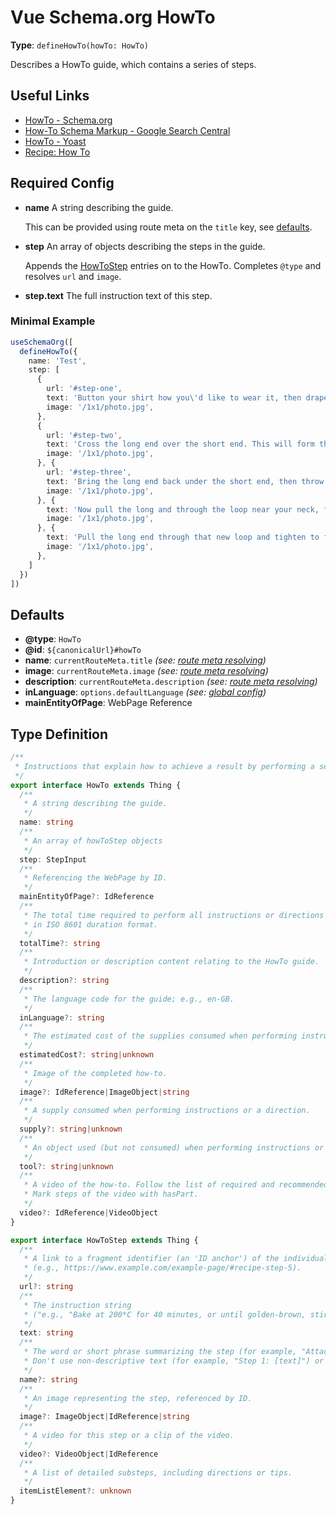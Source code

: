 # Vue Schema.org HowTo

**Type**: `defineHowTo(howTo: HowTo)`

Describes a HowTo guide, which contains a series of steps.

## Useful Links

- [HowTo - Schema.org](https://schema.org/HowTo)
- [How-To Schema Markup - Google Search Central](https://developers.google.com/search/docs/advanced/structured-data/how-to)
- [HowTo - Yoast](https://developer.yoast.com/features/schema/pieces/howto)
- [Recipe: How To](/guide/recipes/how-to)

## Required Config

- **name** A string describing the guide.
 
  This can be provided using route meta on the `title` key, see [defaults](#defaults).

- **step** An array of objects describing the steps in the guide.

  Appends the [HowToStep](https://developers.google.com/search/docs/advanced/structured-data/how-to#how-to-step) entries on to the HowTo. Completes `@type` and resolves `url` and `image`.
  

- **step.text** The full instruction text of this step.


### Minimal Example

```ts
useSchemaOrg([
  defineHowTo({
    name: 'Test',
    step: [
      {
        url: '#step-one',
        text: 'Button your shirt how you\'d like to wear it, then drape the tie around your neck. Make the thick end about 1/3rd longer than the short end. For formal button down shirts, it usually works best with the small end of the tie between 4th and 5th button.',
        image: '/1x1/photo.jpg',
      },
      {
        url: '#step-two',
        text: 'Cross the long end over the short end. This will form the basis for your knot.',
        image: '/1x1/photo.jpg',
      }, {
        url: '#step-three',
        text: 'Bring the long end back under the short end, then throw it back over the top of the short end in the other direction. ',
        image: '/1x1/photo.jpg',
      }, {
        text: 'Now pull the long and through the loop near your neck, forming another loop near your neck.',
        image: '/1x1/photo.jpg',
      }, {
        text: 'Pull the long end through that new loop and tighten to fit! ',
        image: '/1x1/photo.jpg',
      },
    ]
  })
])
```

## Defaults

- **@type**: `HowTo`
- **@id**: `${canonicalUrl}#howTo`
- **name**: `currentRouteMeta.title` _(see: [route meta resolving](/guide/how-it-works.html#route-meta-resolving))_
- **image**: `currentRouteMeta.image` _(see: [route meta resolving](/guide/how-it-works.html#route-meta-resolving))_
- **description**: `currentRouteMeta.description` _(see: [route meta resolving](/guide/how-it-works.html#route-meta-resolving))_
- **inLanguage**: `options.defaultLanguage` _(see: [global config](/guide/how-it-works.html#global-config))_
- **mainEntityOfPage**: WebPage Reference


## Type Definition

```ts
/**
 * Instructions that explain how to achieve a result by performing a sequence of steps.
 */
export interface HowTo extends Thing {
  /**
   * A string describing the guide.
   */
  name: string
  /**
   * An array of howToStep objects
   */
  step: StepInput
  /**
   * Referencing the WebPage by ID.
   */
  mainEntityOfPage?: IdReference
  /**
   * The total time required to perform all instructions or directions (including time to prepare the supplies),
   * in ISO 8601 duration format.
   */
  totalTime?: string
  /**
   * Introduction or description content relating to the HowTo guide.
   */
  description?: string
  /**
   * The language code for the guide; e.g., en-GB.
   */
  inLanguage?: string
  /**
   * The estimated cost of the supplies consumed when performing instructions.
   */
  estimatedCost?: string|unknown
  /**
   * Image of the completed how-to.
   */
  image?: IdReference|ImageObject|string
  /**
   * A supply consumed when performing instructions or a direction.
   */
  supply?: string|unknown
  /**
   * An object used (but not consumed) when performing instructions or a direction.
   */
  tool?: string|unknown
  /**
   * A video of the how-to. Follow the list of required and recommended Video properties.
   * Mark steps of the video with hasPart.
   */
  video?: IdReference|VideoObject
}

export interface HowToStep extends Thing {
  /**
   * A link to a fragment identifier (an 'ID anchor') of the individual step
   * (e.g., https://www.example.com/example-page/#recipe-step-5).
   */
  url?: string
  /**
   * The instruction string
   * ("e.g., "Bake at 200*C for 40 minutes, or until golden-brown, stirring periodically throughout").
   */
  text: string
  /**
   * The word or short phrase summarizing the step (for example, "Attach wires to post" or "Dig").
   * Don't use non-descriptive text (for example, "Step 1: [text]") or other form of step number (for example, "1. [text]").
   */
  name?: string
  /**
   * An image representing the step, referenced by ID.
   */
  image?: ImageObject|IdReference|string
  /**
   * A video for this step or a clip of the video.
   */
  video?: VideoObject|IdReference
  /**
   * A list of detailed substeps, including directions or tips.
   */
  itemListElement?: unknown
}
```
